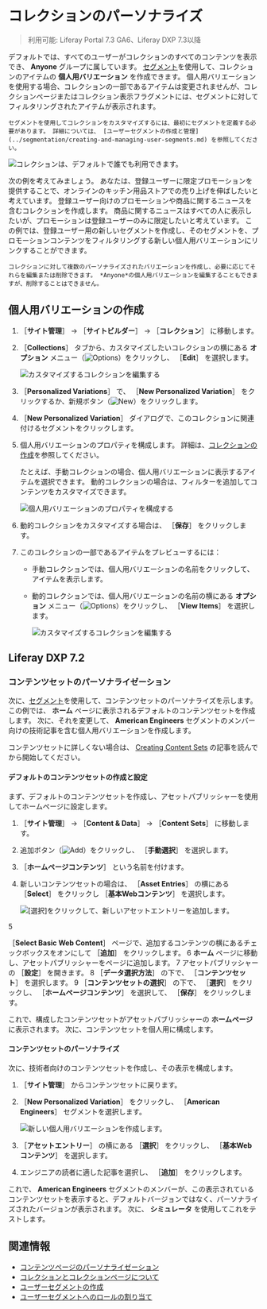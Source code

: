 # コレクションのパーソナライズ

> 利用可能: Liferay Portal 7.3 GA6、Liferay DXP 7.3以降

デフォルトでは、すべてのユーザーがコレクションのすべてのコンテンツを表示でき、 **Anyone** グループに属しています。 [セグメント](../segmentation/creating-and-managing-user-segments.md)を使用して、コレクションのアイテムの **個人用バリエーション** を作成できます。 個人用バリエーションを使用する場合、コレクションの一部であるアイテムは変更されませんが、コレクションページまたはコレクション表示フラグメントには、セグメントに対してフィルタリングされたアイテムが表示されます。

```{note}
セグメントを使用してコレクションをカスタマイズするには、最初にセグメントを定義する必要があります。 詳細については、 [ユーザーセグメントの作成と管理](../segmentation/creating-and-managing-user-segments.md) を参照してください。
```

![コレクションは、デフォルトで誰でも利用できます。](./personalizing-collections/images/02.png)

次の例を考えてみましょう。 あなたは、登録ユーザーに限定プロモーションを提供することで、オンラインのキッチン用品ストアでの売り上げを伸ばしたいと考えています。 登録ユーザー向けのプロモーションや商品に関するニュースを含むコレクションを作成します。 商品に関するニュースはすべての人に表示したいが、プロモーションは登録ユーザーのみに限定したいと考えています。 この例では、登録ユーザー用の新しいセグメントを作成し、そのセグメントを、プロモーションコンテンツをフィルタリングする新しい個人用バリエーションにリンクすることができます。

```{tip}
コレクションに対して複数のパーソナライズされたバリエーションを作成し、必要に応じてそれらを編集または削除できます。 *Anyone*の個人用バリエーションを編集することもできますが、削除することはできません。
```

## 個人用バリエーションの作成

1. ［**サイト管理**］ &rarr; ［**サイトビルダー**］ &rarr; ［**コレクション**］ に移動します。
1. ［**Collections**］ タブから、カスタマイズしたいコレクションの横にある **オプション** メニュー（![Options](../../../images/icon-staging-bar-options.png)）をクリックし、 ［**Edit**］ を選択します。

    ![カスタマイズするコレクションを編集する](./personalizing-collections/images/01.png)

1. ［**Personalized Variations**］ で、 ［**New Personalized Variation**］ をクリックするか、新規ボタン（![New](../../../images/icon-plus.png)）をクリックします。
1. ［**New Personalized Variation**］ ダイアログで、このコレクションに関連付けるセグメントをクリックします。
1. 個人用バリエーションのプロパティを構成します。 詳細は、[コレクションの作成](../../../content-authoring-and-management/collections-and-collection-pages/creating-collections.md)を参照してください。

    たとえば、手動コレクションの場合、個人用バリエーションに表示するアイテムを選択できます。 動的コレクションの場合は、フィルターを追加してコンテンツをカスタマイズできます。

    ![個人用バリエーションのプロパティを構成する](./personalizing-collections/images/04.png)

1. 動的コレクションをカスタマイズする場合は、 ［**保存**］ をクリックします。
1. このコレクションの一部であるアイテムをプレビューするには：
    - 手動コレクションでは、個人用バリエーションの名前をクリックして、アイテムを表示します。
    - 動的コレクションでは、個人用バリエーションの名前の横にある **オプション** メニュー（![Options](../../../images/icon-staging-bar-options.png)）をクリックし、 ［**View Items**］ を選択します。

        ![カスタマイズするコレクションを編集する](./personalizing-collections/images/03.png)

## Liferay DXP 7.2

### コンテンツセットのパーソナライゼーション

次に、[セグメント](../segmentation/creating-and-managing-user-segments.md)を使用して、コンテンツセットのパーソナライズを示します。 この例では、 **ホーム** ページに表示されるデフォルトのコンテンツセットを作成します。 次に、それを変更して、 **American Engineers** セグメントのメンバー向けの技術記事を含む個人用バリエーションを作成します。

コンテンツセットに詳しくない場合は、 [Creating Content Sets](../../../content-authoring-and-management/collections-and-collection-pages/creating-collections.md#creating-content-sets) の記事を読んでから開始してください。

#### デフォルトのコンテンツセットの作成と設定

まず、デフォルトのコンテンツセットを作成し、アセットパブリッシャーを使用してホームページに設定します。

1. ［**サイト管理**］ &rarr; ［**Content & Data**］ &rarr; ［**Content Sets**］ に移動します。
2. 追加ボタン（![Add](../../../images/icon-add.png)）をクリックし、 ［**手動選択**］ を選択します。
3. ［**ホームページコンテンツ**］ という名前を付けます。
4. 新しいコンテンツセットの場合は、 ［**Asset Entries**］ の横にある ［**Select**］ をクリックし ［**基本Webコンテンツ**］ を選択します。

    ![ [選択]をクリックして、新しいアセットエントリーを追加します。](./personalizing-collections/images/20.png)

5

［**Select Basic Web Content**］ ページで、追加するコンテンツの横にあるチェックボックスをオンにして ［**追加**］ をクリックします。
6 **ホーム** ページに移動し、アセットパブリッシャーをページに追加します。
7 アセットパブリッシャーの ［**設定**］ を開きます。
8 ［**データ選択方法**］ の下で、 ［**コンテンツセット**］ を選択します。
9 ［**コンテンツセットの選択**］ の下で、 ［**選択**］ をクリックし、 ［**ホームページコンテンツ**］ を選択して、 ［**保存**］ をクリックします。</ol>

これで、構成したコンテンツセットがアセットパブリッシャーの **ホームページ** に表示されます。 次に、コンテンツセットを個人用に構成します。

#### コンテンツセットのパーソナライズ

次に、技術者向けのコンテンツセットを作成し、その表示を構成します。

1. ［**サイト管理**］ からコンテンツセットに戻ります。
2. ［**New Personalized Variation**］ をクリックし、 ［**American Engineers**］ セグメントを選択します。

    ![新しい個人用バリエーションを作成します。](./personalizing-collections/images/21.png)

3. ［**アセットエントリー**］ の横にある ［**選択**］ をクリックし、 ［**基本Webコンテンツ**］ を選択します。
4. エンジニアの読者に適した記事を選択し、 ［**追加**］ をクリックします。

これで、 **American Engineers** セグメントのメンバーが、この表示されているコンテンツセットを表示すると、デフォルトバージョンではなく、パーソナライズされたバージョンが表示されます。 次に、 **シミュレータ** を使用してこれをテストします。

## 関連情報

- [コンテンツページのパーソナライゼーション](./content-page-personalization.md)
- [コレクションとコレクションページについて](../../../content-authoring-and-management/collections-and-collection-pages/about-collections-and-collection-pages.md)
- [ユーザーセグメントの作成](../segmentation/creating-and-managing-user-segments.md)
- [ユーザーセグメントへのロールの割り当て](../../../users-and-permissions/roles-and-permissions/assigning-roles-to-user-segments.md)
